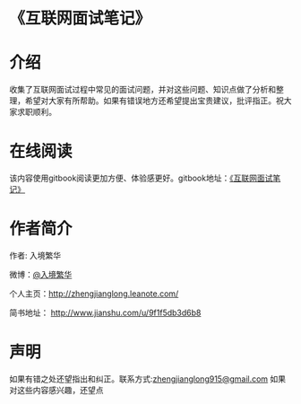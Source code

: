 # 《互联网面试笔记》
# 介绍
收集了互联网面试过程中常见的面试问题，并对这些问题、知识点做了分析和整理，希望对大家有所帮助。如果有错误地方还希望提出宝贵建议，批评指正。祝大家求职顺利。


# 在线阅读
该内容使用gitbook阅读更加方便、体验感更好。gitbook地址：[《互联网面试笔记》](https://www.gitbook.com/book/zhengjianglong/note-of-interview/details)

# 作者简介
作者: 入境繁华

微博：[@入境繁华](http://weibo.com/2711026835/profile?rightmod=1&wvr=6&mod=personinfo)

个人主页：http://zhengjianglong.leanote.com/

简书地址： http://www.jianshu.com/u/9f1f5db3d6b8


# 声明
如果有错之处还望指出和纠正。联系方式:zhengjianglong915@gmail.com
如果对这些内容感兴趣，还望点